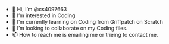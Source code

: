 - 👋 Hi, I’m @cs4097663
- 👀 I’m interested in Coding
- 🌱 I’m currently learning on Coding from Griffpatch on Scratch
- 💞️ I’m looking to collaborate on my Coding files.
- 📫 How to reach me is emailing me or trieing to contact me.

<!---
cs4097663/cs4097663 is a ✨ special ✨ repository because its `README.md` (this file) appears on your GitHub profile.
You can click the Preview link to take a look at your changes.
--->
